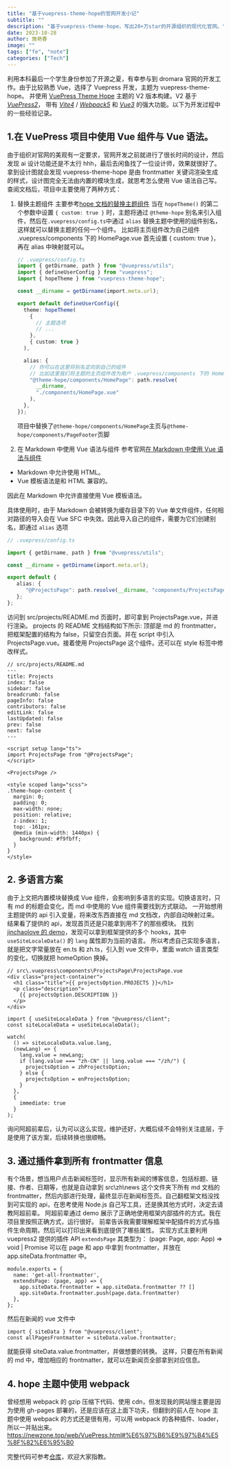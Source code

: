 ```yaml
---
title: "基于vuepress-theme-hope的官网开发小记"
subtitle: ""
description: "基于vuepress-theme-hope，写出20+万star的开源组织的现代化官网。"
date: 2023-10-28
author: 施艳春
image: ""
tags: ["fe", "note"]
categories: ["Tech"]
---
```


利用本科最后一个学生身份参加了开源之夏，有幸参与到 dromara 官网的开发工作。由于比较熟悉 Vue，选择了 Vuepress 开发，主题为 vuepress-theme-hope。
并使用 [VuePress Theme Hope](https://theme-hope.vuejs.press/zh/) 主题的 V2 版本构建。V2 基于 [_VuePress2_](https://vuejs.press/zh/)， 带有 [_Vite4_](https://cn.vitejs.dev/) / [_Webpack5_](https://webpack.docschina.org/) 和 [_Vue3_](https://cn.vuejs.org/) 的强大功能。以下为开发过程中的一些经验记录。

## 1.在 VuePress 项目中使用 Vue 组件与 Vue 语法。

由于组织对官网的美观有一定要求，官网开发之前就进行了很长时间的设计，然后发现 ai 设计功能还是不太行 hhh，最后去闲鱼找了一位设计师，效果就很好了。
拿到设计图就会发现 vuepress-theme-hope 是由 frontmatter 关键词渲染生成的样式，设计图完全无法由内置的模块生成，就思考怎么使用 Vue 语法自己写。查阅文档后，项目中主要使用了两种方式：

1. 替换主题组件
   主要参考[hope 文档的替换主题组件](https://theme-hope.vuejs.press/zh/guide/advanced/replace.html#%E6%9B%BF%E6%8D%A2%E7%BB%84%E4%BB%B6%E7%9A%84%E6%96%B9%E5%BC%8F)
   当在 `hopeTheme()` 的第二个参数中设置 `{ custom: true }` 时，主题将通过 `@theme-hope` 别名来引入组件，然后在`.vuepress/config.ts`中通过 `alias` 替换主题中使用的组件别名，这样就可以替换主题的任何一个组件。
   比如将主页组件改为自己组件 .vuepress/components 下的 HomePage.vue
   首先设置 { custom: true }，再在 alias 中映射就可以。

   ```ts
   // .vuepress/config.ts
   import { getDirname, path } from "@vuepress/utils";
   import { defineUserConfig } from "vuepress";
   import { hopeTheme } from "vuepress-theme-hope";

   const __dirname = getDirname(import.meta.url);

   export default defineUserConfig({
     theme: hopeTheme(
       {
         // 主题选项
         // ...
       },
       { custom: true }
     ),

     alias: {
       // 你可以在这里将别名定向到自己的组件
       // 比如这里我们将主题的主页组件改为用户 .vuepress/components 下的 HomePage.vue
       "@theme-hope/components/HomePage": path.resolve(
         __dirname,
         "./components/HomePage.vue"
       ),
     },
   });
   ```

   项目中替换了`@theme-hope/components/HomePage`主页与`@theme-hope/components/PageFooter`页脚

2. 在 Markdown 中使用 Vue 语法与组件
   参考官网[在 Markdown 中使用 Vue 语法与组件](https://vuepress-theme-hope.github.io/v2/zh/cookbook/customize/component.html#%E5%9C%A8-markdown-%E4%B8%AD%E4%BD%BF%E7%94%A8-vue-%E8%AF%AD%E6%B3%95%E4%B8%8E%E7%BB%84%E4%BB%B6)

- Markdown 中允许使用 HTML。
- Vue 模板语法是和 HTML 兼容的。

因此在 Markdown 中允许直接使用 Vue 模板语法。

具体使用时，由于 Markdown 会被转换为缓存目录下的 Vue 单文件组件，任何相对路径的导入会在 Vue SFC 中失效。因此导入自己的组件，需要为它们创建别名，即通过 `alias` 选项

```ts
// .vuepress/config.ts

import { getDirname, path } from "@vuepress/utils";

const __dirname = getDirname(import.meta.url);

export default {
   alias: {
      "@ProjectsPage": path.resolve(__dirname, "components/ProjectsPage/ProjectsPage.vue"),
   };
};

```

访问到 src/projects/README.md 页面时，即可拿到 ProjectsPage.vue，并进行渲染。
projects 的 README 文档结构如下所示:
顶部是 md 的 frontmatter，把框架配置的结构为 false，只留空白页面。并在 script 中引入 ProjectsPage.vue。接着使用 ProjectsPage 这个组件。还可以在 style 标签中修改样式。

```
// src/projects/README.md
---
title: Projects
index: false
sidebar: false
breadcrumb: false
pageInfo: false
contributors: false
editLink: false
lastUpdated: false
prev: false
next: false
---

<script setup lang="ts">
import ProjectsPage from "@ProjectsPage";
</script>

<ProjectsPage />

<style scoped lang="scss">
.theme-hope-content {
  margin: 0;
  padding: 0;
  max-width: none;
  position: relative;
  z-index: 1;
  top: -161px;
  @media (min-width: 1440px) {
    background: #f9fbff;
  }
}
</style>

```

## 2. 多语言方案

由于上文把内置模块替换成 Vue 组件，会影响到多语言的实现。切换语言时，只有 md 的标题会变化，而 md 中使用的 Vue 组件需要找到方式联动。
一开始想用主题提供的 api 引入变量，将来改东西直接在 md 文档改，内部自动映射过来。结果看了提供的 api，发现首页还是只能拿到用不了的那些模块。
找到 [jinchaolove 的 demo](https://github.com/JinchaoLove/vuepress-hope-demo/blob/main/src/.vuepress/components/BloggerInfo.ts)，发现可以拿到框架提供的多个 hooks，其中 `useSiteLocaleData()` 的 `lang` 属性即为当前的语言。
所以考虑自己实现多语言，就是把文字常量放在 en.ts 和 zh.ts，引入到 vue 文件中，里面 watch 语言类型的变化，切换就把 homeOption 换掉。

```
// src\.vuepress\components\ProjectsPage\ProjectsPage.vue
<div class="project-container">
  <h1 class="title">{{ projectsOption.PROJECTS }}</h1>
  <p class="description">
    {{ projectsOption.DESCRIPTION }}
  </p>
</div>
```

```
import { useSiteLocaleData } from "@vuepress/client";
const siteLocaleData = useSiteLocaleData();

watch(
  () => siteLocaleData.value.lang,
  (newLang) => {
    lang.value = newLang;
    if (lang.value === "zh-CN" || lang.value === "/zh/") {
      projectsOption = zhProjectsOption;
    } else {
      projectsOption = enProjectsOption;
    }
  },
  {
    immediate: true
  }
);

```

询问阿超前辈后，认为可以这么实现，维护还好，大概后续不会特别关注底层，于是使用了该方案，后续转换也很顺畅。

## 3. 通过插件拿到所有 frontmatter 信息

有个场景，想当用户点击新闻标签时，显示所有新闻的博客信息，包括标题、链接、作者、日期等，也就是自动拿到 src\zh\news 这个文件夹下所有 md 文档的 frontmatter，然后内部进行处理，最终显示在新闻标签页。自己翻框架文档没找到可实现的 api，在思考使用 Node.js 自己写工具，还是换其他方式时，决定去请教阿超前辈。
阿超前辈通过 demo 展示了正确地使用框架内部插件的方式。我在项目里按照正确方式，运行很好。
前辈告诉我需要理解框架中配插件的方式与插件生命周期，然后可以打印出来看到底提供了哪些属性。
实现方式主要利用 vuepress2 提供的插件 API `extendsPage`
其类型为： (page: Page, app: App) => void | Promise<void>
可以在 page 和 app 中拿到 frontmatter，并放在 app.siteData.frontmatter 中。

```
module.exports = {
  name: 'get-all-frontmatter',
  extendsPage: (page, app) => {
    app.siteData.frontmatter = app.siteData.frontmatter ?? []
    app.siteData.frontmatter.push(page.data.frontmatter)
  },
};
```

然后在新闻的 vue 文件中

```
import { siteData } from "@vuepress/client";
const allPagesFrontmatter = siteData.value.frontmatter;
```

就能获得 siteData.value.frontmatter，并做想要的转换。
这样，只要在所有新闻的 md 中，增加相应的 frontmatter，就可以在新闻页全部拿到对应信息。

## 4. hope 主题中使用 webpack

曾经想用 webpack 的 gzip 压缩下代码、使用 cdn，但发现我的网站慢主要是因为使用 gh-pages 部署的，还是应该在这上面下功夫，但翻到的前人在 hope 主题中使用 webpack 的方式还是很有用，可以用 webpack 的各种插件、loader，所以一并贴出来。
https://newzone.top/web/VuePress.html#%E6%97%B6%E9%97%B4%E5%8F%82%E6%95%B0

完整代码可参考[仓库](https://github.com/Cicici-Shi/Cicici-Shi.github.io)，欢迎大家指教。
